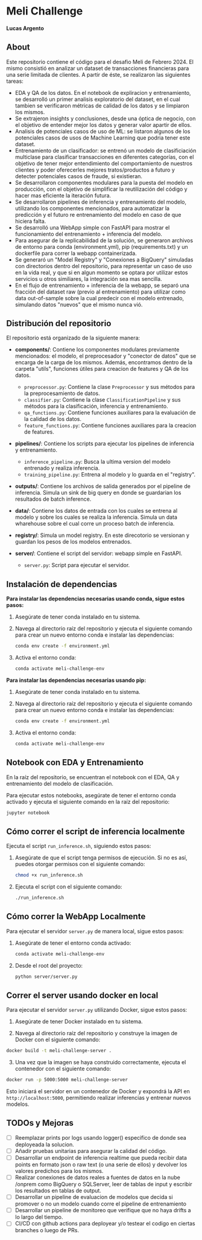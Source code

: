 # Meli Challenge

#### Lucas Argento

## About

Este repositorio contiene el código para el desafio Meli de Febrero 2024. El mismo consistió en analizar un dataset de transacciones financieras para una serie limitada de clientes. A partir de éste, se realizaron las siguientes tareas:

- EDA y QA de los datos. En el notebook de expliracion y entrenamiento, se desarrolló un primer analisis exploratorio del dataset, en el cual tambien se verificaron métricas de calidad de los datos y se limpiaron los mismos.
- Se extrajeron insights y conclusiones, desde una óptica de negocio, con el objetivo de entender mejor los datos y generar valor apartir de ellos.
- Analisis de potenciales casos de uso de ML: se listaron algunos de los potenciales casos de usos de Machine Learning que podria tener este dataset.
- Entrenamiento de un clasificador: se entrenó un modelo de clasificiación multiclase para clasificar transacciones en diferentes categorías, con el objetivo de tener mejor entendimiento del comportamiento de nuestros clientes y poder oferecerles mejores tratos/productos a futuro y detecter potenciales casos de fraude, si existieran.
- Se desarrollaron componentes modulares para la puesta del modelo en producción, con el objetivo de simplificar la reutilización del código y hacer mas eficiente la iteración futura.
- Se desarrollaron pipelines de inferencia y entrenamiento del modelo, utilizando los componentes mencionados, para automatizar la predicción y el futuro re entrenamiento del modelo en caso de que hiciera falta.
- Se desarrolló una WebApp simple con FastAPI para mostrar el funcionamiento del entrenamiento + inferencia del modelo.
- Para asegurar de la replicabilidad de la solución, se generaron archivos de entorno para conda (environment.yml), pip (requirements.txt) y un dockerfile para correr la webapp containerizada.
- Se generaró un "Model Registry" y "Conexiones a BigQuery" simuladas con directorios dentro del repositorio, para representar un caso de uso en la vida real, y que si en algun momento se optara por utilizar estos servicios u otros similiares, la integración sea mas sencilla.
- En el flujo de entrenamiento + inferencia de la webapp, se separó una fracción del dataset raw (previo al entrenamiento) para utilizar como data out-of-sample sobre la cual predecir con el modelo entrenado, simulando datos "nuevos" que el mismo nunca vió.

## Distribución del repositorio

El repositorio está organizado de la siguiente manera:

- **components/**: Contiene los componentes modulares previamente mencionados: el modelo, el preprocesador y "conector de datos" que se encarga de la carga de los mismos. Además, encontramos dentro de la carpeta "utils", funciones útiles para creacion de features y QA de los datos.
  - `preprocessor.py`: Contiene la clase `Preprocessor` y sus métodos para la preprocesamiento de datos.
  - `classifier.py`: Contiene la clase `ClassificationPipeline` y sus métodos para la clasificación, inferencia y entrenamiento.
  - `qa_functions.py`: Contiene funciones auxiliares para la evaluación de la calidad de los datos.
  - `feature_functions.py`: Contiene funciones auxiliares para la creacion de features.

- **pipelines/**: Contiene los scripts para ejecutar los pipelines de inferencia y entrenamiento.
  - `inference_pipeline.py`: Busca la ultima version del modelo entrenado y realiza inferencia.
  - `training_pipeline.py`: Entrena al modelo y lo guarda en el "registry".

- **outputs/**: Contiene los archivos de salida generados por el pipeline de inferencia. Simula un sink de big query en donde se guardarian los resultados de batch inference.

- **data/**: Contiene los datos de entrada con los cuales se entrena al modelo y sobre los cuales se realiza la inferencia. Simula un data wharehouse sobre el cual corre un proceso batch de inferencia.

- **registry/**: Simula un model registry. En este direcotorio se versionan y guardan los pesos de los modelos entrenados.

- **server/**: Contiene el script del servidor: webapp simple en FastAPI.
  - `server.py`: Script para ejecutar el servidor.

## Instalación de dependencias

**Para instalar las dependencias necesarias usando conda, sigue estos pasos:**

1. Asegúrate de tener conda instalado en tu sistema.
2. Navega al directorio raíz del repositorio y ejecuta el siguiente comando para crear un nuevo entorno conda e instalar las dependencias:
    ```bash
    conda env create -f environment.yml
    ```

3. Activa el entorno conda:
    ```bash
    conda activate meli-challenge-env
    ```

**Para instalar las dependencias necesarias usando pip:**

1. Asegúrate de tener conda instalado en tu sistema.
2. Navega al directorio raíz del repositorio y ejecuta el siguiente comando para crear un nuevo entorno conda e instalar las dependencias:
    ```bash
    conda env create -f environment.yml
    ```

3. Activa el entorno conda:
    ```bash
    conda activate meli-challenge-env
    ```

## Notebook con EDA y Entrenamiento

En la raíz del repositorio, se encuentran el notebook con el EDA, QA y entrenamiento del modelo de clasificación.

Para ejecutar estos notebooks, asegúrate de tener el entorno conda activado y ejecuta el siguiente comando en la raíz del repositorio:

```bash
jupyter notebook
```

## Cómo correr el script de inferencia localmente

Ejecuta el script `run_inference.sh`, siguiendo estos pasos:

1. Asegúrate de que el script tenga permisos de ejecución. Si no es así, puedes otorgar permisos con el siguiente comando:
    ```bash
    chmod +x run_inference.sh
    ```

2. Ejecuta el script con el siguiente comando:
    ```bash
    ./run_inference.sh
    ```

## Cómo correr la WebApp Localmente

Para ejecutar el servidor `server.py` de manera local, sigue estos pasos:

1. Asegúrate de tener el entorno conda activado:
    ```bash
    conda activate meli-challenge-env
    ```

2. Desde el root del proyecto:
    ```bash
    python server/server.py
    ```

## Correr el server usando docker en local

Para ejecutar el servidor `server.py` utilizando Docker, sigue estos pasos:

1. Asegúrate de tener Docker instalado en tu sistema.

2. Navega al directorio raíz del repositorio y construye la imagen de Docker con el siguiente comando:
  ```bash
  docker build -t meli-challenge-server .
  ```

3. Una vez que la imagen se haya construido correctamente, ejecuta el contenedor con el siguiente comando:
  ```bash
  docker run -p 5000:5000 meli-challenge-server
  ```

Esto iniciará el servidor en un contenedor de Docker y expondrá la API en `http://localhost:5000`, permitiendo realizar inferencias y entrenar nuevos modelos.

## TODOs y Mejoras

- [ ] Reemplazar prints por logs usando logger() especifico de donde sea deployeada la solucion.
- [ ] Añadir pruebas unitarias para asegurar la calidad del código.
- [ ] Desarrollar un endpoint de inferencia realtime que pueda recibir data points en formato json o raw text (o una serie de ellos) y devolver los valores predichos para los mismos.
- [ ] Realizar conexiones de datos reales a fuentes de datos en la nube /onprem como BigQuery o SQLServer, leer de tablas de input y escribir los resultados en tablas de output.
- [ ] Desarrollar un pipeline de evaluacion de modelos que decida si promover o no un modelo cuando corre el pipeline de entrenamiento
- [ ] Desarrollar un pipeline de monitoreo que verifique que no haya drifts a lo largo del tiempo. 
- [ ] CI/CD con github actions para deployear y/o testear el codigo en ciertas branches o luego de PRs.
